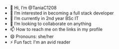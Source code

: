 - 👋 Hi, I’m @TaniaC1208
- 👀 I’m interested in becoming a full stack developer
- 🌱 I’m currently in 2nd year BSc IT
- 💞️ I’m looking to collaborate on anything
- 📫 How to reach me on the links in my profile
- 😄 Pronouns: she/her
- ⚡ Fun fact: I'm an avid reader

<!---
TaniaC1208/TaniaC1208 is a ✨ special ✨ repository because its `README.md` (this file) appears on your GitHub profile.
You can click the Preview link to take a look at your changes.
--->
